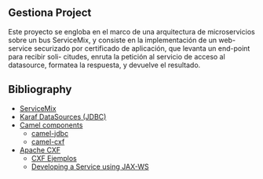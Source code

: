 ## Gestiona Project

Este proyecto se engloba en el marco de una arquitectura de microservicios sobre un bus ServiceMix, y consiste en la
implementación de un web-service securizado por certificado de aplicación, que levanta un end-point para recibir soli-
citudes, enruta la petición al servicio de acceso al datasource, formatea la respuesta, y devuelve el resultado.

## Bibliography

- [ServiceMix](http://servicemix.apache.org/)
- [Karaf DataSources (JDBC)](https://svn.apache.org/repos/asf/karaf/site/production/manual/latest-3.0.x/jdbc.html)
- [Camel components](https://github.com/apache/camel/blob/master/components/readme.adoc#components)
    - [camel-jdbc](https://github.com/apache/camel/blob/master/components/camel-jdbc/src/main/docs/jdbc-component.adoc)
    - [camel-cxf](https://github.com/apache/camel/blob/master/components/camel-cxf/src/main/docs/cxf-component.adoc)
- [Apache CXF](http://cxf.apache.org/)
    - [CXF Ejemplos](http://cxf.apache.org/docs/sample-projects.html)
    - [Developing a Service using JAX-WS](http://cxf.apache.org/docs/developing-a-service.html)


